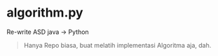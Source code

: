 # algorithm.py
Re-write ASD java -> Python

> Hanya Repo biasa, buat melatih implementasi Algoritma aja, dah.

